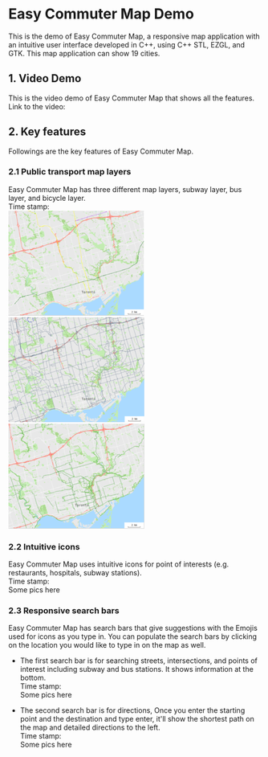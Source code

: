 # Easy Commuter Map Demo
This is the demo of Easy Commuter Map, a responsive map application with an intuitive user interface developed in C++,
using C++ STL, EZGL, and GTK. This map application can show 19 cities.

## 1. Video Demo
This is the video demo of Easy Commuter Map that shows all the features.  
Link to the video: 

## 2. Key features
Followings are the key features of Easy Commuter Map.

### 2.1 Public transport map layers
Easy Commuter Map has three different map layers, subway layer, bus layer, and bicycle layer.  
Time stamp:  
![Subway Layer](/images/Subway_Layer.png?raw=true "Subway Layer")  
![Bus Layer](/images/Bus_Layer.png?raw=true "Bus Layer")  
![Bicycle Layer](/images/Bicycle_Layer.png?raw=true "Bicycle Layer")  

### 2.2 Intuitive icons
Easy Commuter Map uses intuitive icons for point of interests (e.g. restaurants, hospitals, subway stations).  
Time stamp:  
Some pics here

### 2.3 Responsive search bars
Easy Commuter Map has search bars that give suggestions with the Emojis used for icons as you type in. You can populate the search bars by clicking on the location you would like to type in on the map as well.
+ The first search bar is for searching streets, intersections, and points of interest including subway and bus stations. It shows information at the bottom.  
Time stamp:  
Some pics here

+ The second search bar is for directions, Once you enter the starting point and the destination and type enter, it'll show the shortest path on the map and detailed directions to the left.  
Time stamp:  
Some pics here
